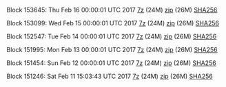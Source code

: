 Block 153645: Thu Feb 16 00:00:01 UTC 2017 [7z](https://transfer.sh/62Fmh/bootstrap.dat.20170216.7z) (24M) [zip](https://transfer.sh/O6BEC/bootstrap.dat.20170216.zip) (26M) [SHA256](https://transfer.sh/fMdtS/sha256.txt)

Block 153099: Wed Feb 15 00:00:01 UTC 2017 [7z](https://transfer.sh/12ELRC/bootstrap.dat.20170215.7z) (24M) [zip](https://transfer.sh/MVAyH/bootstrap.dat.20170215.zip) (26M) [SHA256](https://transfer.sh/TnI8S/sha256.txt)

Block 152547: Tue Feb 14 00:00:01 UTC 2017 [7z](https://transfer.sh/Dr7HA/bootstrap.dat.20170214.7z) (24M) [zip](https://transfer.sh/YDYIe/bootstrap.dat.20170214.zip) (26M) [SHA256](https://transfer.sh/NBs7F/sha256.txt)

Block 151995: Mon Feb 13 00:00:01 UTC 2017 [7z](https://transfer.sh/oqVzR/bootstrap.dat.20170213.7z) (24M) [zip](https://transfer.sh/bEdNx/bootstrap.dat.20170213.zip) (26M) [SHA256](https://transfer.sh/obVhj/sha256.txt)

Block 151454: Sun Feb 12 00:00:01 UTC 2017 [7z](https://transfer.sh/uYlga/bootstrap.dat.20170212.7z) (24M) [zip](https://transfer.sh/rr4Ti/bootstrap.dat.20170212.zip) (26M) [SHA256](https://transfer.sh/pTKcX/sha256.txt)

Block 151246: Sat Feb 11 15:03:43 UTC 2017 [7z](https://transfer.sh/C3ziv/bootstrap.dat.20170211.7z) (24M) [zip](https://transfer.sh/BUDBa/bootstrap.dat.20170211.zip) (26M) [SHA256](https://transfer.sh/11aou2/sha256.txt)
